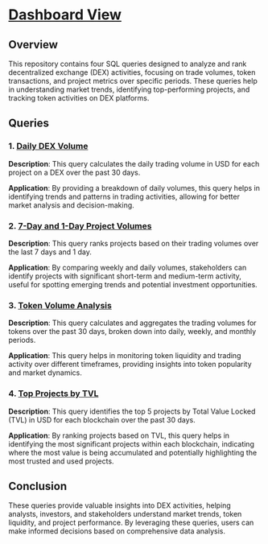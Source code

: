 # [Dashboard View](https://dune.com/torlov/dex-vol-v1/9be29967-8f12-4819-b2b1-fc439e34aad6)
## Overview
This repository contains four SQL queries designed to analyze and rank decentralized exchange (DEX) activities, focusing on trade volumes, token transactions, and project metrics over specific periods. These queries help in understanding market trends, identifying top-performing projects, and tracking token activities on DEX platforms.

## Queries

### 1. [Daily DEX Volume](https://github.com/orlovt/dune-dex-dashboard/blob/main/q1)


**Description**: This query calculates the daily trading volume in USD for each project on a DEX over the past 30 days. 

**Application**: By providing a breakdown of daily volumes, this query helps in identifying trends and patterns in trading activities, allowing for better market analysis and decision-making.

### 2. [7-Day and 1-Day Project Volumes](https://github.com/orlovt/dune-dex-dashboard/blob/main/q2)

**Description**: This query ranks projects based on their trading volumes over the last 7 days and 1 day.

**Application**: By comparing weekly and daily volumes, stakeholders can identify projects with significant short-term and medium-term activity, useful for spotting emerging trends and potential investment opportunities.

### 3. [Token Volume Analysis](https://github.com/orlovt/dune-dex-dashboard/blob/main/q1)

**Description**: This query calculates and aggregates the trading volumes for tokens over the past 30 days, broken down into daily, weekly, and monthly periods.

**Application**: This query helps in monitoring token liquidity and trading activity over different timeframes, providing insights into token popularity and market dynamics.

### 4. [Top Projects by TVL](https://github.com/orlovt/dune-dex-dashboard/blob/main/q4)

**Description**: This query identifies the top 5 projects by Total Value Locked (TVL) in USD for each blockchain over the past 30 days.

**Application**: By ranking projects based on TVL, this query helps in identifying the most significant projects within each blockchain, indicating where the most value is being accumulated and potentially highlighting the most trusted and used projects.

## Conclusion

These queries provide valuable insights into DEX activities, helping analysts, investors, and stakeholders understand market trends, token liquidity, and project performance. By leveraging these queries, users can make informed decisions based on comprehensive data analysis.
